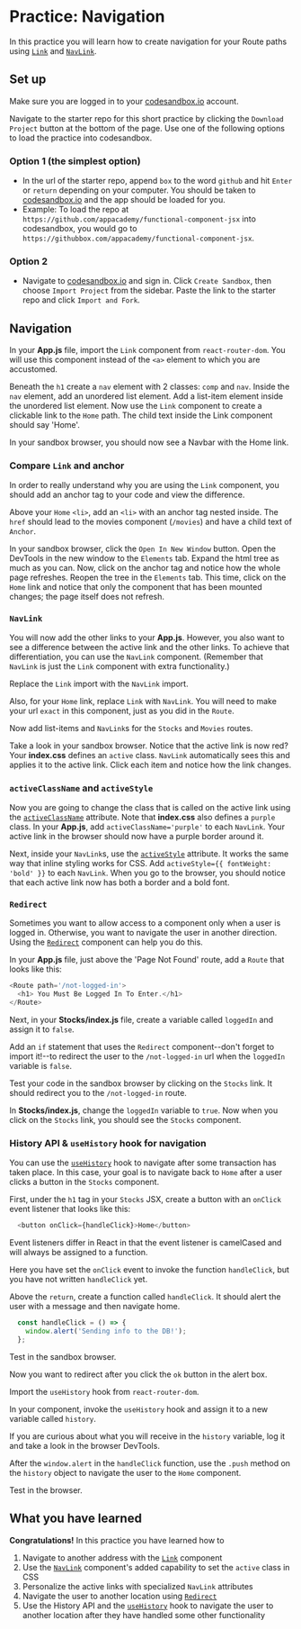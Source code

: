 # Practice: Navigation

In this practice you will learn how to create navigation for your Route paths
using [`Link`][link] and [`NavLink`][navlink].

## Set up

Make sure you are logged in to your [codesandbox.io] account.

Navigate to the starter repo for this short practice by clicking the `Download
Project` button at the bottom of the page. Use one of the following options to
load the practice into codesandbox.

### Option 1 (the simplest option)

- In the url of the starter repo, append `box` to the word `github` and hit
  `Enter` or `return` depending on your computer. You should be taken to
  [codesandbox.io] and the app should be loaded for you.
- Example: To load the repo at
  `https://github.com/appacademy/functional-component-jsx` into codesandbox, you
  would go to `https://githubbox.com/appacademy/functional-component-jsx`.

### Option 2

- Navigate to [codesandbox.io] and sign in. Click `Create Sandbox`, then choose
  `Import Project` from the sidebar. Paste the link to the starter repo and
  click `Import and Fork`.

## Navigation

In your __App.js__ file, import the `Link` component from `react-router-dom`.
You will use this component instead of the `<a>` element to which you are
accustomed.

Beneath the `h1` create a `nav` element with 2 classes: `comp` and `nav`. Inside
the `nav` element, add an unordered list element. Add a list-item element inside
the unordered list element. Now use the `Link` component to create a clickable
link to the `Home` path. The child text inside the Link component should say
'Home'.

In your sandbox browser, you should now see a Navbar with the Home link.

### Compare `Link` and anchor

In order to really understand why you are using the `Link` component, you should
add an anchor tag to your code and view the difference.

Above your `Home` `<li>`, add an `<li>` with an anchor tag nested inside. The
`href` should lead to the movies component (`/movies`) and have a child text of
`Anchor`.

In your sandbox browser, click the `Open In New Window` button. Open the
DevTools in the new window to the `Elements` tab. Expand the html tree as much
as you can. Now, click on the anchor tag and notice how the whole page
refreshes. Reopen the tree in the `Elements` tab. This time, click on the `Home`
link and notice that only the component that has been mounted changes; the page
itself does not refresh.

### `NavLink`

You will now add the other links to your __App.js__. However, you also want to
see a difference between the active link and the other links. To achieve that
differentiation, you can use the `NavLink` component. (Remember that `NavLink`
is just the `Link` component with extra functionality.)

Replace the `Link` import with the `NavLink` import.

Also, for your `Home` link, replace `Link` with `NavLink`. You will need to make
your url `exact` in this component, just as you did in the `Route`.

Now add list-items and `NavLink`s for the `Stocks` and `Movies` routes.

Take a look in your sandbox browser. Notice that the active link is now red?
Your __index.css__ defines an `active` class. `NavLink` automatically sees this
and applies it to the active link. Click each item and notice how the link
changes.

### `activeClassName` and `activeStyle`

Now you are going to change the class that is called on the active link using
the [`activeClassName`][active-classname] attribute. Note that __index.css__
also defines a `purple` class. In your __App.js__, add
`activeClassName='purple'` to each `NavLink`. Your active link in the browser
should now have a purple border around it.

Next, inside your `NavLink`s, use the [`activeStyle`][activestyle]
attribute. It works the same way that inline styling works for CSS. Add
`activeStyle={{ fontWeight: 'bold' }}` to each `NavLink`. When you go to the
browser, you should notice that each active link now has both a border and a
bold font.

### `Redirect`

Sometimes you want to allow access to a component only when a user is logged in.
Otherwise, you want to navigate the user in another direction. Using the
[`Redirect`][redirect] component can help you do this.

In your __App.js__ file, just above the 'Page Not Found' route, add a `Route`
that looks like this:

```js
<Route path='/not-logged-in'>
  <h1> You Must Be Logged In To Enter.</h1>
</Route>
```

Next, in your __Stocks/index.js__ file, create a variable called `loggedIn` and
assign it to `false`.

Add an `if` statement that uses the `Redirect` component--don't forget to import
it!--to redirect the user to the `/not-logged-in` url when the `loggedIn`
variable is `false`.

Test your code in the sandbox browser by clicking on the `Stocks` link. It
should redirect you to the `/not-logged-in` route.

In __Stocks/index.js__, change the `loggedIn` variable to `true`. Now when you
click on the `Stocks` link, you should see the `Stocks` component.

### History API & `useHistory` hook for navigation

You can use the [`useHistory`][usehistory] hook to navigate after some
transaction has taken place. In this case, your goal is to navigate
back to `Home` after a user clicks a button in the `Stocks` component.

First, under the `h1` tag in your `Stocks` JSX, create a button with an
`onClick` event listener that looks like this:

```js
  <button onClick={handleClick}>Home</button>
```

Event listeners differ in React in that the event listener is camelCased and
will always be assigned to a function.

Here you have set the `onClick` event to invoke the function `handleClick`, but
you have not written `handleClick` yet.

Above the `return`, create a function called `handleClick`. It should alert the
user with a message and then navigate home.

```js
  const handleClick = () => {
    window.alert('Sending info to the DB!');
  };
```

Test in the sandbox browser.

Now you want to redirect after you click the `ok` button in the alert box.

Import the `useHistory` hook from `react-router-dom`.

In your component, invoke the `useHistory` hook and assign it to a new variable
called `history`.

If you are curious about what you will receive in the `history` variable, log it
and take a look in the browser DevTools.

After the `window.alert` in the `handleClick` function, use the `.push` method
on the `history` object to navigate the user to the `Home` component.

Test in the browser.

## What you have learned

**Congratulations!** In this practice you have learned how to

1. Navigate to another address with the [`Link`][link] component
2. Use the [`NavLink`][navlink] component's added capability to set the `active`
   class in CSS
3. Personalize the active links with specialized `NavLink` attributes
4. Navigate the user to another location using [`Redirect`][redirect]
5. Use the History API and the [`useHistory`][usehistory] hook to navigate the
   user to another location after they have handled some other functionality

[codesandbox.io]: http://www.codesandbox.io
[link]: https://v5.reactrouter.com/web/api/Link
[navlink]: https://v5.reactrouter.com/web/api/NavLink
[active-classname]: https://v5.reactrouter.com/web/api/NavLink/activeclassname-string
[activestyle]: https://v5.reactrouter.com/web/api/NavLink/activestyle-object
[redirect]: https://v5.reactrouter.com/web/api/Redirect
[usehistory]: https://v5.reactrouter.com/web/api/Hooks/usehistory